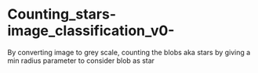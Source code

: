 # Counting_stars-image_classification_v0-
By converting image to grey scale, counting the blobs aka stars by giving a min radius parameter to consider blob as star
